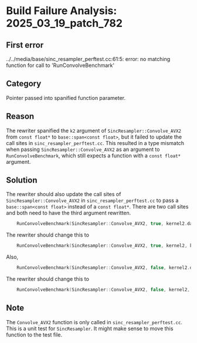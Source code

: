 # Build Failure Analysis: 2025_03_19_patch_782

## First error

../../media/base/sinc_resampler_perftest.cc:61:5: error: no matching function for call to 'RunConvolveBenchmark'

## Category
Pointer passed into spanified function parameter.

## Reason
The rewriter spanified the `k2` argument of `SincResampler::Convolve_AVX2` from `const float*` to `base::span<const float>`, but it failed to update the call sites in `sinc_resampler_perftest.cc`. This resulted in a type mismatch when passing `SincResampler::Convolve_AVX2` as an argument to `RunConvolveBenchmark`, which still expects a function with a `const float*` argument.

## Solution
The rewriter should also update the call sites of `SincResampler::Convolve_AVX2` in `sinc_resampler_perftest.cc` to pass a `base::span<const float>` instead of a `const float*`. There are two call sites and both need to have the third argument rewritten.

```c++
    RunConvolveBenchmark(SincResampler::Convolve_AVX2, true, kernel2.data(), kernel_interpolation_factor);
```

The rewriter should change this to

```c++
    RunConvolveBenchmark(SincResampler::Convolve_AVX2, true, kernel2, kernel_interpolation_factor);
```

Also,

```c++
    RunConvolveBenchmark(SincResampler::Convolve_AVX2, false, kernel2.data(), kernel_interpolation_factor);
```

The rewriter should change this to

```c++
    RunConvolveBenchmark(SincResampler::Convolve_AVX2, false, kernel2, kernel_interpolation_factor);
```

## Note
The `Convolve_AVX2` function is only called in `sinc_resampler_perftest.cc`. This is a unit test for `SincResampler`. It might make sense to move this function to the test file.